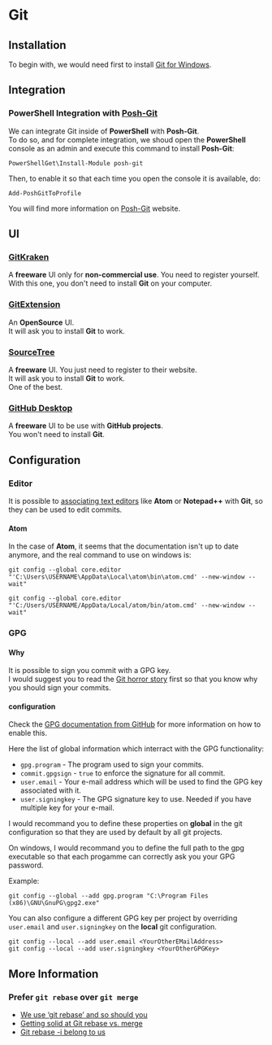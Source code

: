 # Git

## Installation

To begin with, we would need first to install [Git for Windows](https://git-for-windows.github.io/).

## Integration

### PowerShell Integration with [Posh-Git](https://github.com/dahlbyk/posh-git)

We can integrate Git inside of **PowerShell** with **Posh-Git**.  
To do so, and for complete integration, we shoud open the **PowerShell** console as an admin and execute this command to install **Posh-Git**:

```shell
PowerShellGet\Install-Module posh-git
```

Then, to enable it so that each time you open the console it is available, do:

```shell
Add-PoshGitToProfile
```

You will find more information on
[Posh-Git](https://github.com/dahlbyk/posh-git) website.

## UI

### [GitKraken](https://www.gitkraken.com/)

A **freeware** UI only for **non-commercial use**. You need to register yourself.  
With this one, you don't need to install **Git** on your computer.

### [GitExtension](https://gitextensions.github.io/)

An **OpenSource** UI.  
It will ask you to install **Git** to work.

### [SourceTree](https://www.sourcetreeapp.com/)

A **freeware** UI. You just need to register to their website.  
It will ask you to install **Git** to work.  
One of the best.

### [GitHub Desktop](https://desktop.github.com/)

A **freeware** UI to be use with **GitHub projects**.  
You won't need to install **Git**.

## Configuration

### Editor

It is possible to [associating text editors](https://help.github.com/articles/associating-text-editors-with-git/) like **Atom** or **Notepad++** with **Git**, so they can be used to edit commits.

#### Atom

In the case of **Atom**, it seems that the documentation isn't up to date anymore, and the real command to use on windows is:

```
git config --global core.editor "'C:\Users\USERNAME\AppData\Local\atom\bin\atom.cmd' --new-window --wait"
```


```
git config --global core.editor "'C:/Users/USERNAME/AppData/Local/atom/bin/atom.cmd' --new-window --wait"
```

### GPG

#### Why

It is possible to sign you commit with a GPG key.  
I would suggest you to read the [Git horror story](https://mikegerwitz.com/papers/git-horror-story) first so that you know why you should sign your commits.

#### configuration

Check the
[GPG documentation from GitHub](https://help.github.com/articles/signing-commits-with-gpg/) for more information on how to enable this.

Here the list of global information which interract with the GPG functionality:

-   `gpg.program` - The program used to sign your commits.
-   `commit.gpgsign` - `true` to enforce the signature for all commit.
-   `user.email` - Your e-mail address which will be used to find the GPG key associated with it.
-   `user.signingkey` - The GPG signature key to use. Needed if you have multiple key for your e-mail.

I would recommand you to define these properties on **global** in the git configuration so that they are used by default by all git projects.

On windows, I would recommand you to define the full path to the gpg executable so that each progamme can correctly ask you your GPG password.

Example:

```shell
git config --global --add gpg.program "C:\Program Files (x86)\GNU\GnuPG\gpg2.exe"
```

You can also configure a different GPG key per project by overriding `user.email` and `user.signingkey` on the **local** git configuration.

```shell
git config --local --add user.email <YourOtherEMailAddress>
git config --local --add user.signingkey <YourOtherGPGKey>
```

## More Information

### Prefer `git rebase` over `git merge`

-   [We use ‘git rebase’ and so should you](https://medium.com/@sellarafaeli/we-use-git-rebase-and-so-should-you-be89d1932a14)
-   [Getting solid at Git rebase vs. merge](https://delicious-insights.com/en/posts/getting-solid-at-git-rebase-vs-merge/)
-   [Git rebase -i belong to us](https://medium.com/@sellarafaeli/git-rebase-i-belong-to-us-4d7010387683)
